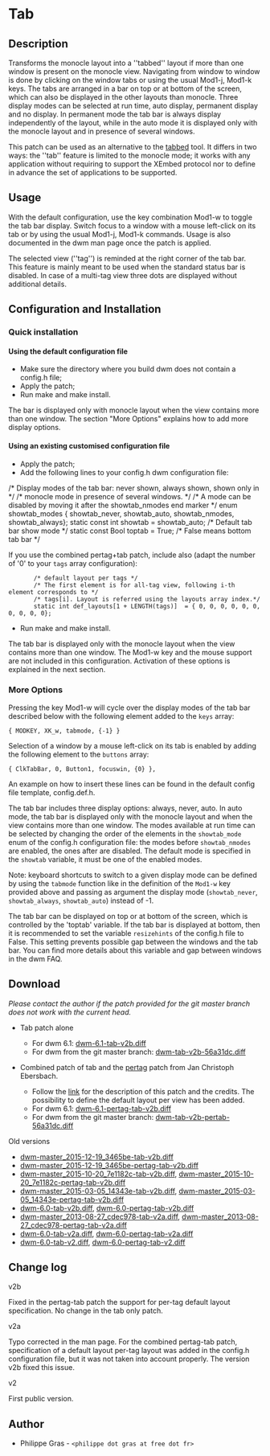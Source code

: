 Tab
===

Description
-----------

Transforms the monocle layout into a ''tabbed'' layout if more than one window
is present on the monocle view.  Navigating from window to window is done by
clicking on the window tabs or using the usual Mod1-j, Mod1-k keys. The tabs are
arranged in a bar on top or at bottom of the screen, which can also be displayed
in the other layouts than monocle.  Three display modes can be selected at run
time, auto display, permanent display and no display. In permanent mode the tab
bar is always display independently of the layout, while in the auto mode it is
displayed only with the monocle layout and in presence of several windows.

This patch can be used as an alternative to the
[tabbed](http://tools.suckless.org/tabbed/) tool. It differs in two ways: the
''tab'' feature is limited to the monocle mode; it works with any application
without requiring to support the XEmbed protocol nor to define in advance the
set of applications to be supported.

Usage
-----

With the default configuration, use the key combination Mod1-w to toggle the tab
bar display. Switch focus to a window with a mouse left-click on its tab or by
using the usual Mod1-j, Mod1-k commands. Usage is also documented in the dwm man
page once the patch is applied.

The selected view (''tag'') is reminded at the right corner of the tab bar. This
feature is mainly meant to be used when the standard status bar is disabled. In
case of a multi-tag view three dots are displayed without additional details.

Configuration and Installation
------------------------------

### Quick installation

#### Using the default configuration file

* Make sure the directory where you build dwm does not contain a config.h file;
* Apply the patch;
* Run make and make install.

The bar is displayed only with monocle layout when the view contains more than
one window. The section "More Options" explains how to add more display options.

#### Using an existing customised configuration file

<ul>
<li>Apply the patch;
<li>Add the following lines to your config.h dwm configuration file:
</ul>
	       /*   Display modes of the tab bar: never shown, always shown, shown only in  */
	       /*   monocle mode in presence of several windows.                            */
	       /*   A mode can be disabled by moving it after the showtab_nmodes end marker */
	       enum showtab_modes { showtab_never, showtab_auto, showtab_nmodes, showtab_always};
	       static const int showtab            = showtab_auto; /* Default tab bar show mode  */
	       static const Bool toptab            = True;         /* False means bottom tab bar */

If you use the combined pertag+tab patch, include also (adapt the number of '0' to your `tags` array configuration):

	       /* default layout per tags */
	       /* The first element is for all-tag view, following i-th element corresponds to */
	       /* tags[i]. Layout is referred using the layouts array index.*/
	       static int def_layouts[1 + LENGTH(tags)]  = { 0, 0, 0, 0, 0, 0, 0, 0, 0, 0};
<ul>
<li>Run make and make install.
</ul>

The tab bar is displayed only with the monocle layout when the view contains
more than one window. The Mod1-w key and the mouse support are not included in
this configuration. Activation of these options is explained in the next
section.

### More Options

Pressing the key Mod1-w will cycle over the display modes of the tab bar described below with
the following element added to the `keys` array:

	{ MODKEY, XK_w, tabmode, {-1} }

Selection of a window by a mouse left-click on its tab is enabled by adding the
following element to the `buttons` array:

	{ ClkTabBar, 0, Button1, focuswin, {0} },

An example on how to insert these lines can be found in the default config file
template, config.def.h.

The tab bar includes three display options: always, never, auto. In auto mode,
the tab bar is displayed only with the monocle layout and when the view contains
more than one window. The modes available at run time can be selected by
changing the order of the elements in the `showtab_mode` enum of the config.h
configuration file: the modes before `showtab_nmodes` are enabled, the ones
after are disabled. The default mode is specified in the `showtab` variable, it
must be one of the enabled modes.

Note: keyboard shortcuts to switch to a given display mode can be defined by
using the `tabmode` function like in the definition of the `Mod1-w`
key provided above and passing as argument the display mode
(`showtab_never`, `showtab_always`,
`showtab_auto`) instead of -1.

The tab bar can be displayed on top or at bottom of the screen, which is
controlled by the 'toptab' variable. If the tab bar is displayed at bottom, then
it is recommended to set the variable `resizehints` of the config.h file to
False. This setting prevents possible gap between the windows and the tab bar.
You can find more details about this variable and gap between windows in the
dwm FAQ.

Download
--------

<i>Please contact the author if the patch provided for the git master branch does not work with the current head.</i>

 * Tab patch alone
   * For dwm 6.1: [dwm-6.1-tab-v2b.diff](dwm-6.1-tab-v2b.diff)
   * For dwm from the git master branch: [dwm-tab-v2b-56a31dc.diff](dwm-tab-v2b-56a31dc.diff)

 * Combined patch of tab and the [pertag](pertag) patch from Jan Christoph Ebersbach. 
   * Follow the [link](pertag) for the description of this patch and the credits. The possibility to define the default layout per view has been added.
   * For dwm 6.1: [dwm-6.1-pertag-tab-v2b.diff](dwm-6.1-pertag-tab-v2b.diff)
   * For dwm from the git master branch: [dwm-tab-v2b-pertab-56a31dc.diff](dwm-tab-v2b-pertab-56a31dc.diff)

Old versions

 * [dwm-master_2015-12-19_3465be-tab-v2b.diff](historical/dwm-master_2015-12-19_3465be-tab-v2b.diff)
 * [dwm-master_2015-12-19_3465be-pertag-tab-v2b.diff](historical/dwm-master_2015-12-19_3465be-pertag-tab-v2b.diff)
 * [dwm-master_2015-10-20_7e1182c-tab-v2b.diff](historical/dwm-master_2015-10-20_7e1182c-tab-v2b.diff), [dwm-master_2015-10-20_7e1182c-pertag-tab-v2b.diff](historical/dwm-master_2015-10-20_7e1182c-pertag-tab-v2b.diff)
 * [dwm-master_2015-03-05_14343e-tab-v2b.diff](historical/dwm-master_2015-03-05_14343e-tab-v2b.diff), [dwm-master_2015-03-05_14343e-pertag-tab-v2b.diff](historical/dwm-master_2015-03-05_14343e-pertag-tab-v2b.diff)
 * [dwm-6.0-tab-v2b.diff](historical/dwm-6.0-tab-v2b.diff), [dwm-6.0-pertag-tab-v2b.diff](historical/dwm-6.0-pertag-tab-v2b.diff)
 * [dwm-master_2013-08-27_cdec978-tab-v2a.diff](historical/dwm-master_2013-08-27_cdec978-tab-v2a.diff),  [dwm-master_2013-08-27_cdec978-pertag-tab-v2a.diff](historical/dwm-master_2013-08-27_cdec978-pertag-tab-v2a.diff)
 * [dwm-6.0-tab-v2a.diff](historical/dwm-6.0-tab-v2a.diff), [dwm-6.0-pertag-tab-v2a.diff](historical/dwm-6.0-pertag-tab-v2a.diff)
 * [dwm-6.0-tab-v2.diff](historical/dwm-6.0-tab-v2.diff), [dwm-6.0-pertag-tab-v2.diff](historical/dwm-6.0-pertag-tab-v2.diff)


Change log
----------

<dl>
 <dt>v2b </dt><dl>Fixed in the pertag-tab patch the support for per-tag default layout specification. No change in the tab only patch.</dl>
 <dt>v2a </dt><dl>Typo corrected in the man page. For the combined pertag-tab patch, specification of a default layout per-tag layout was added in the config.h configuration file, but it was not taken into account properly. The version v2b fixed this issue.</dl>
 <dt>v2  </dt><dl>First public version.</dl>
</dl>

Author
------
 * Philippe Gras - `<philippe dot gras at free dot fr>`
